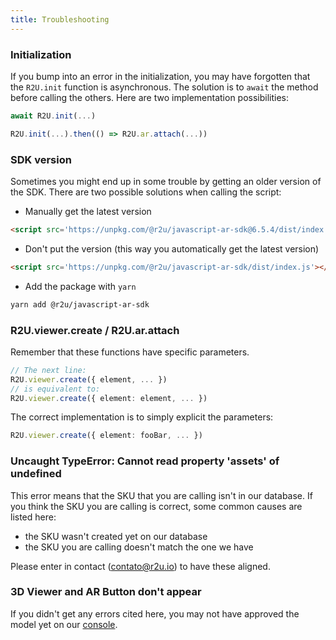 ```yaml
---
title: Troubleshooting
---
```


### Initialization

If you bump into an error in the initialization, you may have forgotten that the `R2U.init` function is asynchronous. The solution is to `await` the method before calling the others. Here are two implementation possibilities:

```typescript
await R2U.init(...)
```

```typescript
R2U.init(...).then(() => R2U.ar.attach(...))
```

### SDK version

Sometimes you might end up in some trouble by getting an older version of the SDK. There are two possible solutions when calling the script:

- Manually get the latest version
```html
<script src='https://unpkg.com/@r2u/javascript-ar-sdk@6.5.4/dist/index.js'></script>
```

- Don't put the version (this way you automatically get the latest version)
```html
<script src='https://unpkg.com/@r2u/javascript-ar-sdk/dist/index.js'></script>
```

- Add the package with `yarn`
```bash
yarn add @r2u/javascript-ar-sdk
```

### R2U.viewer.create / R2U.ar.attach

Remember that these functions have specific parameters.
```typescript
// The next line:
R2U.viewer.create({ element, ... })
// is equivalent to:
R2U.viewer.create({ element: element, ... })
```

The correct implementation is to simply explicit the parameters:
```typescript
R2U.viewer.create({ element: fooBar, ... })
```

### Uncaught TypeError: Cannot read property 'assets' of undefined

This error means that the SKU that you are calling isn't in our database. If you think the SKU you are calling is correct, some common causes are listed here:

- the SKU wasn't created yet on our database
- the SKU you are calling doesn't match the one we have

Please enter in contact (contato@r2u.io) to have these aligned.

### 3D Viewer and AR Button don't appear 

If you didn't get any errors cited here, you may not have approved the model yet on our [console](https://console.r2u.io/).